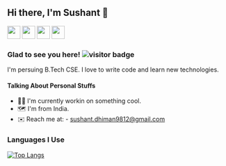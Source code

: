 ## Hi there, I'm Sushant 👋
<a href="https://instagram.com/sushant102004"><img width="30px" src="https://camo.githubusercontent.com/c9dacf0f25a1489fdbc6c0d2b41cda58b77fa210a13a886d6f99e027adfbd358/68747470733a2f2f6564656e742e6769746875622e696f2f537570657254696e7949636f6e732f696d616765732f7376672f696e7374616772616d2e737667" /></a>
<a href="https://www.linkedin.com/in/sushant-dhiman-4953761b3/?lipi=urn%3Ali%3Apage%3Ad_flagship3_feed%3Bfwgl2XEiRSCkKndLRRql3g%3D%3D"><img width="30px" src="https://camo.githubusercontent.com/c8a9c5b414cd812ad6a97a46c29af67239ddaeae08c41724ff7d945fb4c047e5/68747470733a2f2f6564656e742e6769746875622e696f2f537570657254696e7949636f6e732f696d616765732f7376672f6c696e6b6564696e2e737667" /></a>
<a href="mailto:sushant.dhiman9812@gmail.com"><img width="30px" src="https://camo.githubusercontent.com/4a3dd8d10a27c272fd04b2ce8ed1a130606f95ea6a76b5e19ce8b642faa18c27/68747470733a2f2f6564656e742e6769746875622e696f2f537570657254696e7949636f6e732f696d616765732f7376672f676d61696c2e737667" /></a>
<a href="https://t.me/sushant102004"><img width="30px" src="https://camo.githubusercontent.com/f4b401dd7cd9b7840fd31acafd49e151a80e4c9600bf219934461b96dd98e013/68747470733a2f2f6564656e742e6769746875622e696f2f537570657254696e7949636f6e732f696d616765732f7376672f74656c656772616d2e737667" /></a> 
### Glad to see you here! ![visitor badge](https://visitor-badge.glitch.me/badge?page_id=sushant102004.visitor-badge)

I'm persuing B.Tech CSE. I love to write code and learn new technologies.

#### Talking About Personal Stuffs
<ul>
  <li>🧑‍💻 I'm currently workin on something cool.</li>
  <li>🗺️ I'm from India.</li>
  <li>✉️ Reach me at: - <a href="mailto:sushant.dhiman9812@gmail.com">sushant.dhiman9812@gmail.com</a></li>
 </ul>
 
### Languages I Use
[![Top Langs](https://github-readme-stats.vercel.app/api/top-langs/?username=sushant102004)](https://github.com/anuraghazra/github-readme-stats)

